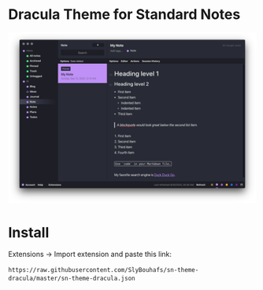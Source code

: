 # Dracula Theme for Standard Notes

![preview](./preview.png)

# Install
Extensions -> Import extension and paste this link:

`https://raw.githubusercontent.com/SlyBouhafs/sn-theme-dracula/master/sn-theme-dracula.json`
